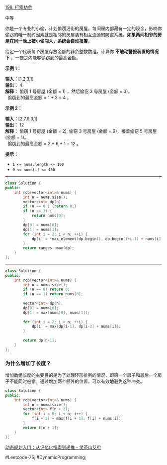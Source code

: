 [198. 打家劫舍](https://leetcode.cn/problems/house-robber/)

中等

你是一个专业的小偷，计划偷窃沿街的房屋。每间房内都藏有一定的现金，影响你偷窃的唯一制约因素就是相邻的房屋装有相互连通的防盗系统，**如果两间相邻的房屋在同一晚上被小偷闯入，系统会自动报警**。

给定一个代表每个房屋存放金额的非负整数数组，计算你 **不触动警报装置的情况下** ，一夜之内能够偷窃到的最高金额。

**示例 1：**

**输入：**[1,2,3,1]  
**输出：** 4  
**解释：** 偷窃 1 号房屋 (金额 = 1) ，然后偷窃 3 号房屋 (金额 = 3)。  
     偷窃到的最高金额 = 1 + 3 = 4 。

**示例 2：**

**输入：**[2,7,9,3,1]  
**输出：** 12  
**解释：** 偷窃 1 号房屋 (金额 = 2), 偷窃 3 号房屋 (金额 = 9)，接着偷窃 5 号房屋 (金额 = 1)。  
     偷窃到的最高金额 = 2 + 9 + 1 = 12 。

**提示：**

- `1 <= nums.length <= 100`
- `0 <= nums[i] <= 400`
---- ----
```cpp
class Solution {
public:
    int rob(vector<int>& nums) {
        int n = nums.size();
        vector<int> dp(n);
        if (n == 0 ) {return 0;}
        if (n == 1) {
            return nums[0];
        }
        dp[0] = nums[0];
        dp[1] = nums[1];
        for (int i = 2; i < n; ++i) {
            dp[i] = *max_element(dp.begin(), dp.begin()+i-1) + nums[i];
        }
        return ranges::max(dp);
    }
};
```

----
```cpp
class Solution {
public:
    int rob(vector<int>& nums) {
        int n = nums.size();
        if (n == 0) return 0;
        if (n == 1) return nums[0];
        
        vector<int> dp(n);
        dp[0] = nums[0];
        dp[1] = max(nums[0], nums[1]);
        
        for (int i = 2; i < n; ++i) {
            dp[i] = max(dp[i-1], dp[i-2] + nums[i]);
        }
        
        return dp[n-1];
    }
};
```
### 为什么增加了长度？

增加数组长度的主要目的是为了处理环形排列的情况，即第一个房子和最后一个房子不能同时被偷。通过增加两个额外的位置，可以有效地避免这种冲突。
```cpp
class Solution {
public:
    int rob(vector<int>& nums) {
        int n = nums.size();
        vector<int> f(n + 2);
        for (int i = 0; i < n; i++) {
            f[i + 2] = max(f[i + 1], f[i] + nums[i]);
        }
        return f[n + 1];
    }
};
```
[动态规划入门：从记忆化搜索到递推 - 灵茶山艾府](https://leetcode.cn/problems/house-robber/solutions/2102725/ru-he-xiang-chu-zhuang-tai-ding-yi-he-zh-1wt1/)

#Leetcode-75; #DynamicProgramming;